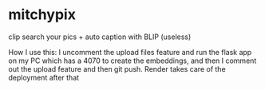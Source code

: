 # mitchypix
clip search your pics + auto caption with BLIP (useless)

How I use this: 
I uncomment the upload files feature and run the flask app on my PC which has a 4070 to create the embeddings, and then I comment out the upload feature and then git push. Render takes care of the deployment after that
